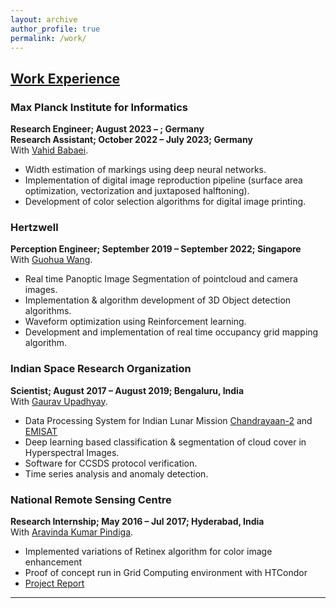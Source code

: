```yaml
---
layout: archive
author_profile: true
permalink: /work/
---
```

## [Work Experience](#work-experience)

### Max Planck Institute for Informatics
**Research Engineer; August 2023 – ; Germany** <br>
**Research Assistant; October 2022 – July 2023; Germany** <br>
With [Vahid Babaei](https://aidam.mpi-inf.mpg.de/?view=people_vahid).
- Width estimation of markings using deep neural networks.
- Implementation of digital image reproduction pipeline (surface area optimization, vectorization and juxtaposed halftoning).
- Development of color selection algorithms for digital image printing.

### Hertzwell
**Perception Engineer; September 2019 – September 2022; Singapore** <br>
With [Guohua Wang](https://scholar.google.com/citations?user=RZkOfT4AAAAJ&hl=en&oi=sra).
- Real time Panoptic Image Segmentation of pointcloud and camera images.
- Implementation & algorithm development of 3D Object detection algorithms.
- Waveform optimization using Reinforcement learning.
- Development and implementation of real time occupancy grid mapping algorithm.

### Indian Space Research Organization
**Scientist; August 2017 – August 2019; Bengaluru, India** <br>
With [Gaurav Upadhyay](https://www.linkedin.com/in/gaurav-upadhyay-23625b1b/).
- Data Processing System for Indian Lunar Mission [Chandrayaan-2](https://en.wikipedia.org/wiki/Chandrayaan-2) and [EMISAT](https://en.wikipedia.org/wiki/EMISAT)
- Deep learning based classification & segmentation of cloud cover in Hyperspectral Images.
- Software for CCSDS protocol verification.
- Time series analysis and anomaly detection.

### National Remote Sensing Centre
**Research Internship; May 2016 – Jul 2017; Hyderabad, India** <br>
With [Aravinda Kumar Pindiga](https://www.linkedin.com/in/aravinda-kumar-pindiga-028233203/).

- Implemented variations of Retinex algorithm for color image enhancement
- Proof of concept run in Grid Computing environment with HTCondor
- [Project Report](https://drive.google.com/file/d/1wJ20Rf4YIBIM-490isgh9OMDfYY8rSb2/view?usp=sharing)

***